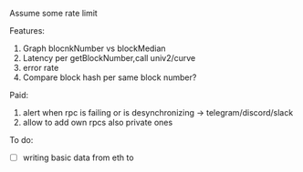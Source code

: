 Assume some rate limit


Features:
1. Graph blocnkNumber vs blockMedian
2. Latency per getBlockNumber,call univ2/curve
3. error rate
4. Compare block hash per same block number?

Paid:
1. alert when rpc is failing or is desynchronizing -> telegram/discord/slack
2. allow to add own rpcs also private ones




To do:
- [ ] writing basic data from eth to 